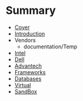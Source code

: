 # Summary

* [Cover](README.md)
* [Introduction](documentation/Introduction.md)
* Vendors
   * documentation/Temp
* [Intel](documentation/Intel.md)
* [Dell](documentation/Dell.md)
* [Advantech](documentation/Advantech.md)
* [Frameworks](documentation/Frameworks.md)
* [Databases](documentation/Databases.md)
* [Virtual](documentation/Virtual.md)
* [SandBox](documentation/Sandbox.md)

